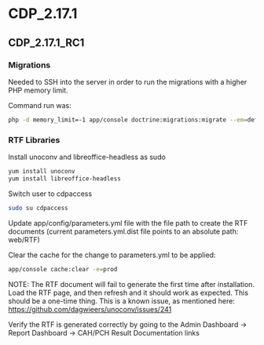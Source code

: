 # CDP_2.17.1

## CDP_2.17.1_RC1

### Migrations
Needed to SSH into the server in order to run the migrations with a higher PHP memory limit.

Command run was:

```bash
php -d memory_limit=-1 app/console doctrine:migrations:migrate --em=default -e=prod
```

### RTF Libraries

Install unoconv and libreoffice-headless as sudo

```bash
yum install unoconv
yum install libreoffice-headless
```

Switch user to cdpaccess

```bash
sudo su cdpaccess
```

Update app/config/parameters.yml file with the file path to create the RTF documents
(current parameters.yml.dist file points to an absolute path: web/RTF)

Clear the cache for the change to parameters.yml to be applied:

```bash
app/console cache:clear -e=prod
```

NOTE: The RTF document will fail to generate the first time after installation. Load the RTF page, and then refresh and it should work as expected. This should be a one-time thing. This is a known issue, as mentioned here: https://github.com/dagwieers/unoconv/issues/241

Verify the RTF is generated correctly by going to the Admin Dashboard -> Report Dashboard -> CAH/PCH Result Documentation links
